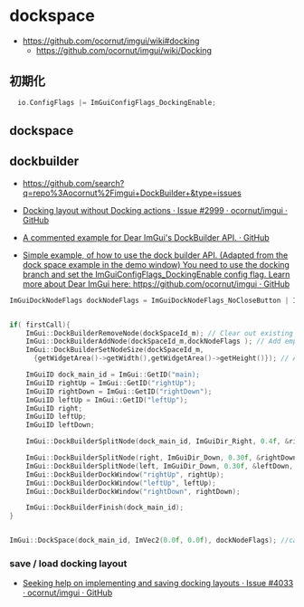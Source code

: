 # dockspace

- https://github.com/ocornut/imgui/wiki#docking
  - https://github.com/ocornut/imgui/wiki/Docking

## 初期化

```c++
  io.ConfigFlags |= ImGuiConfigFlags_DockingEnable;
```

## dockspace

## dockbuilder

- https://github.com/search?q=repo%3Aocornut%2Fimgui+DockBuilder+&type=issues
- [Docking layout without Docking actions · Issue #2999 · ocornut/imgui · GitHub](https://github.com/ocornut/imgui/issues/2999)

- [A commented example for Dear ImGui&#39;s DockBuilder API. · GitHub](https://gist.github.com/AidanSun05/953f1048ffe5699800d2c92b88c36d9f)

- [Simple example, of how to use the dock builder API. (Adapted from the dock space example in the demo window) You need to use the docking branch and set the ImGuiConfigFlags_DockingEnable config flag. Learn more about Dear ImGui here: https://github.com/ocornut/imgui · GitHub](https://gist.github.com/PossiblyAShrub/0aea9511b84c34e191eaa90dd7225969)


```cpp
ImGuiDockNodeFlags dockNodeFlags = ImGuiDockNodeFlags_NoCloseButton | ImGuiDockNodeFlags_NoWindowMenuButton | ImGuiDockNodeFlags_NoDocking | ImGuiDockNodeFlags_NoSplit | ImGuiDockNodeFlags_NoTabBar;


if( firstCall){
    ImGui::DockBuilderRemoveNode(dockSpaceId_m); // Clear out existing layout
    ImGui::DockBuilderAddNode(dockSpaceId_m,dockNodeFlags ); // Add empty node
    ImGui::DockBuilderSetNodeSize(dockSpaceId_m, 
      {getWidgetArea()->getWidth(),getWidgetArea()->getHeight()}); // Add empty node

    ImGuiID dock_main_id = ImGui::GetID("main);
    ImGuiID rightUp = ImGui::GetID("rightUp");
    ImGuiID rightDown = ImGui::GetID("rightDown");
    ImGuiID leftUp = ImGui::GetID("leftUp");
    ImGuiID right;
    ImGuiID leftUp;
    ImGuiID leftDown;

    ImGui::DockBuilderSplitNode(dock_main_id, ImGuiDir_Right, 0.4f, &right, &left);

    ImGui::DockBuilderSplitNode(right, ImGuiDir_Down, 0.30f, &rightDown, &rightUp);
    ImGui::DockBuilderSplitNode(left, ImGuiDir_Down, 0.30f, &leftDown, &leftUp);
    ImGui::DockBuilderDockWindow("rightUp", rightUp);
    ImGui::DockBuilderDockWindow("leftUp", leftUp);
    ImGui::DockBuilderDockWindow("rightDown", rightDown);

    ImGui::DockBuilderFinish(dock_main_id);
}


ImGui::DockSpace(dock_main_id, ImVec2(0.0f, 0.0f), dockNodeFlags); //called every frame
```

### save / load docking layout

- [Seeking help on implementing and saving docking layouts · Issue #4033 · ocornut/imgui · GitHub](https://github.com/ocornut/imgui/issues/4033)
